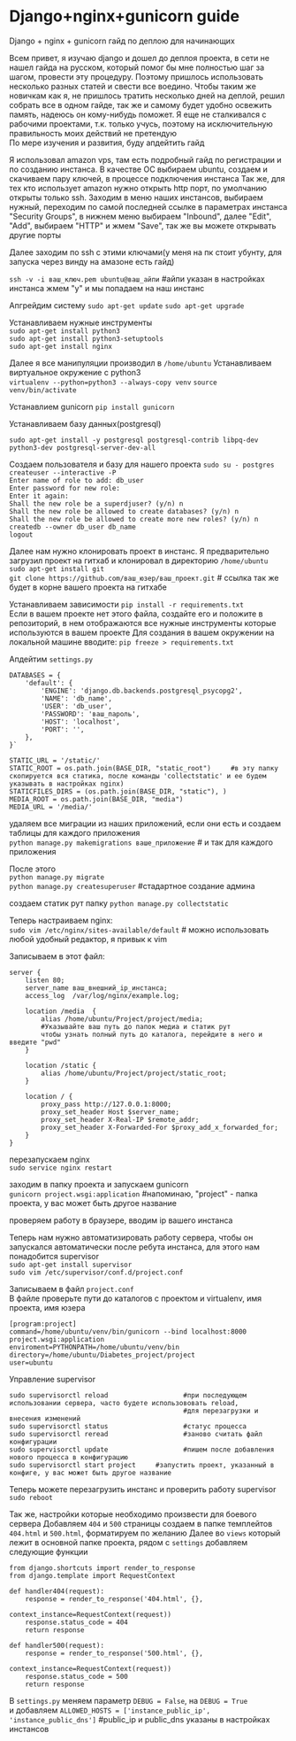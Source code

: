 # Django+nginx+gunicorn guide
Django + nginx + gunicorn гайд по деплою для начинающих

Всем привет, я изучаю django и дошел до деплоя проекта, в сети не нашел гайда на русском, который помог бы мне полностью
шаг за шагом, провести эту процедуру. Поэтому пришлось использовать несколько разных статей и свести все воедино.
Чтобы таким же новичкам как я, не пришлось тратить несколько дней на деплой, решил собрать все в одном гайде,
так же и самому будет удобно освежить память, надеюсь он кому-нибудь поможет.
Я еще не сталкивался с рабочими проектами, т.к. только учусь, поэтому на исключительную правильность моих действий не претендую  
По мере изучения и развития, буду апдейтить гайд


Я использовал amazon vps, там есть подробный гайд по регистрации и по созданию инстанса.
В качестве ОС выбираем ubuntu, создаем и скачиваем пару ключей, в процессе подключения инстанса
Так же, для тех кто использует amazon нужно открыть http порт, по умолчанию открыты только ssh. Заходим в меню наших инстансов, выбираем нужный, переходим по самой последней ссылке в параметрах инстанса "Security Groups", в нижнем меню выбираем "Inbound", далее "Edit", "Add", выбираем "HTTP" и жмем "Save", так же вы можете открывать другие порты
 
Далее заходим по ssh с этими ключами(у меня на пк стоит убунту, для запуска через винду на амазоне есть гайд)

`ssh -v -i ваш_ключ.pem ubuntu@ваш_айпи`    #айпи указан в настройках инстанса
жмем "y" и мы попадаем на наш инстанс

Апгрейдим систему
`sudo apt-get update`
`sudo apt-get upgrade`

Устанавливаем нужные инструменты  
`sudo apt-get install python3`  
`sudo apt-get install python3-setuptools`  
`sudo apt-get install nginx`  

Далее я все манипуляции производил в `/home/ubuntu`
Устанавливаем виртуальное окружение с python3  
`virtualenv --python=python3 --always-copy venv`
`source venv/bin/activate`

Устанавлием gunicorn
`pip install gunicorn`

Устанавливаем базу данных(postgresql)  

`sudo apt-get install -y postgresql postgresql-contrib libpq-dev python3-dev postgresql-server-dev-all`

Создаем пользователя и базу для нашего проекта
`sudo su - postgres`  
`createuser --interactive -P`  
`Enter name of role to add: db_user`  
`Enter password for new role:`  
`Enter it again:`  
`Shall the new role be a superdjuser? (y/n) n`  
`Shall the new role be allowed to create databases? (y/n) n`  
`Shall the new role be allowed to create more new roles? (y/n) n`  
`createdb --owner db_user db_name`  
`logout`  

Далее нам нужно клонировать проект в инстанс. Я предварительно загрузил проект на гитхаб и клонировал в директорию `/home/ubuntu`  
`sudo apt-get install git`  
`git clone https://github.com/ваш_юзер/ваш_проект.git`  # ссылка так же будет в корне вашего проекта на гитхабе

Устанавливаем зависимости 
`pip install -r requirements.txt`  
Если в вашем проекте нет этого файла, создайте его и положите в репозиторий, в нем отображаются все нужные инструменты которые используются в вашем проекте
Для создания в вашем окружении на локальной машине вводите: `pip freeze > requirements.txt`

Апдейтим `settings.py`  
```
DATABASES = {
    'default': {
        'ENGINE': 'django.db.backends.postgresql_psycopg2',
        'NAME': 'db_name',
        'USER': 'db_user',
        'PASSWORD': 'ваш_пароль',
        'HOST': 'localhost',
        'PORT': '',
    },
}`
```
```
STATIC_URL = '/static/'  
STATIC_ROOT = os.path.join(BASE_DIR, "static_root")     #в эту папку скопируется вся статика, после команды 'collectstatic' и ее будем указывать в настройках nginx)  	
STATICFILES_DIRS = (os.path.join(BASE_DIR, "static"), )		
MEDIA_ROOT = os.path.join(BASE_DIR, "media")
MEDIA_URL = '/media/'  
```
удаляем все миграции из наших приложений, если они есть и создаем таблицы для каждого приложения  
`python manage.py makemigrations ваше_приложение`  # и так для каждого приложения

После этого  
`python manage.py migrate`  
`python manage.py createsuperuser` #стадартное создание админа  

создаем статик рут папку
`python manage.py collectstatic`

Теперь настраиваем nginx:  
`sudo vim /etc/nginx/sites-available/default`   # можно использовать любой удобный редактор, я привык к vim

Записываем в этот файл:  
```
server {
    listen 80;
    server_name ваш_внешний_ip_инстанса;
    access_log  /var/log/nginx/example.log;
    
    location /media  {
        alias /home/ubuntu/Project/project/media;  	  
        #Указывайте ваш путь до папок медиа и статик рут  
        чтобы узнать полный путь до каталога, перейдите в него и введите "pwd"
    }
    
    location /static {
        alias /home/ubuntu/Project/project/static_root;
    }
    
    location / {
        proxy_pass http://127.0.0.1:8000;
        proxy_set_header Host $server_name;
        proxy_set_header X-Real-IP $remote_addr;
        proxy_set_header X-Forwarded-For $proxy_add_x_forwarded_for;
    }
}
```
перезапускаем nginx  
`sudo service nginx restart`

заходим в папку проекта и запускаем gunicorn  
`gunicorn project.wsgi:application` #напоминаю, "project" - папка проекта, у вас может быть другое название

проверяем работу в браузере, вводим ip вашего инстанса

Теперь нам нужно автоматизировать работу сервера, чтобы он запускался автоматически после ребута инстанса, для этого нам понадобится supervisor  
`sudo apt-get install supervisor`  
`sudo vim /etc/supervisor/conf.d/project.conf`

Записываем в файл `project.conf`  
В файле проверьте пути до каталогов с проектом и virtualenv, имя проекта, имя юзера  

```
[program:project]
command=/home/ubuntu/venv/bin/gunicorn --bind localhost:8000 project.wsgi:application       
enviroment=PYTHONPATH=/home/ubuntu/venv/bin
directory=/home/ubuntu/Diabetes_project/project
user=ubuntu  
```
Управление supervisor 
```
sudo supervisorctl reload                   #при последующем использовании сервера, часто будете использововать reload,
                                            #для перезагрузки и внесения изменений
sudo supervisorctl status                   #статус процесса
sudo supervisorctl reread                   #заново считать файл конфигурации
sudo supervisorctl update                   #пишем после добавления нового процесса в конфигурацию
sudo supervisorctl start project     #запустить проект, указанный в конфиге, у вас может быть другое название
```

Теперь можете перезагрузить инстанс и проверить работу supervisor
`sudo reboot`

Так же, настройки которые необходимо произвести для боевого сервера
Добавляем `404` и `500` страницы
создаем в папке темплейтов `404.html` и `500.html`, форматируем по желанию
Далее во `views` который лежит в основной папке проекта, рядом с `settings` добавляем следующие функции
```
from django.shortcuts import render_to_response
from django.template import RequestContext

def handler404(request):
    response = render_to_response('404.html', {},
                                  context_instance=RequestContext(request))
    response.status_code = 404
    return response

def handler500(request):
    response = render_to_response('500.html', {},
                                  context_instance=RequestContext(request))
    response.status_code = 500
    return response
```  

В `settings.py` меняем параметр `DEBUG = False`, на `DEBUG = True`  
и добавляем `ALLOWED_HOSTS = ['instance_public_ip', 'instance_public_dns']`  #public_ip и public_dns указаны в настройках инстансов



